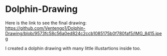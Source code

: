 # Dolphin-Drawing

Here is the link to see the final drawing: https://github.com/Ventengo1/Dolphin-Drawing/blob/9573fc58c56a0ed824c2ccb1085175b0f780faf5/IMG_8415.jpeg

I created a dolphin drawing with many little illustartions inside too.
